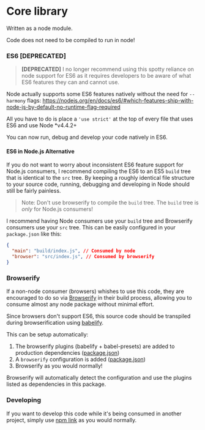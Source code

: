 # Core library

Written as a node module.

Code does not need to be compiled to run in node!

### ES6 [DEPRECATED]

> **[DEPRECATED]** I no longer recommend using this spotty reliance on node support for ES6 as it requires developers to be aware of what ES6 features they can and cannot use.

Node actually supports some ES6 features natively without the need for `--harmony` flags: https://nodejs.org/en/docs/es6/#which-features-ship-with-node-js-by-default-no-runtime-flag-required

All you have to do is place a `'use strict'` at the top of every file that uses
ES6 and use Node \*v4.4.2+

You can now run, debug and develop your code natively in ES6.

#### ES6 in Node.js Alternative

If you do not want to worry about inconsistent ES6 feature support for Node.js consumers, I recommend compiling the ES6 to an ES5 `build` tree that is identical to the `src` tree. By keeping a roughly identical file structure to your source code, running, debugging and developing in Node should still be fairly painless.

> Note: Don't use browserify to compile the `build` tree. The `build` tree is _only_ for Node.js consumers!

I recommend having Node consumers use your `build` tree and Browserify consumers use your `src` tree. This can be easily configured in your `package.json` like this:

```json
{
  "main": "build/index.js", // Consumed by node
  "browser": "src/index.js", // Consumed by browserify
}
```

### Browserify

If a non-node consumer (browsers) whishes to use this code, they are encouraged to do so via
[Browserify](browserify.org) in their build process, allowing you to consume almost any node package without minimal effort.

Since browsers don't support ES6, this source code should be transpiled during browserification using [babelify](https://github.com/babel/babelify).

This can be setup automatically:

1. The browserify plugins (babelify + babel-presets) are added to production dependencies ([package.json](package.json#L24-L25))
2. A `browserify` configuration is added ([package.json](package.json#L16-L20))
3. Browserify as you would normally!

Browserify will automatically detect the configuration and use
the plugins listed as dependencies in this package.

### Developing

If you want to develop this code while it's being consumed in another project,
simply use [npm link](https://docs.npmjs.com/cli/link) as you would normally.
